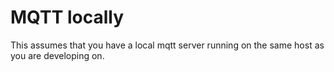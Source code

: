 # MQTT locally

This assumes that you have a local mqtt server running on the
same host as you are developing on.
